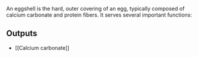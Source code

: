 An eggshell is the hard, outer covering of an egg, typically composed of calcium carbonate and protein fibers. It serves several important functions:

## Outputs
- [[Calcium carbonate]]
